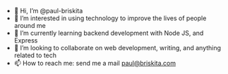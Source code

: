 - 👋 Hi, I’m @paul-briskita
- 👀 I’m interested in using technology to improve the lives of people around me
- 🌱 I’m currently learning backend development with Node JS, and Express
- 💞️ I’m looking to collaborate on web development, writing, and anything related to tech
- 📫 How to reach me: send me a mail paul@briskita.com

<!---
paul-briskita/paul-briskita is a ✨ special ✨ repository because its `README.md` (this file) appears on your GitHub profile.
You can click the Preview link to take a look at your changes.
--->

